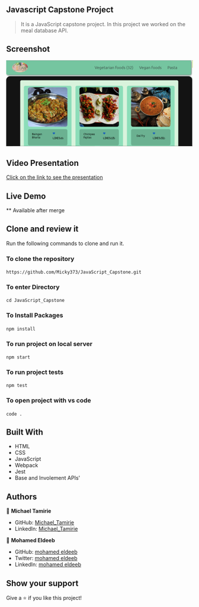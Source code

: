 ## Javascript Capstone Project

> It is a JavaScript capstone project. In this project we worked on the meal database API. 

## Screenshot

![screenshot](./src/images/Screenshot.PNG)

## Video Presentation

[Click on the link to see the presentation](https://drive.google.com/file/d/1Be5vMB7OQKVu-Azob_D1B5szfW1LVFqf/view?usp=sharing)


## Live Demo

<!-- [Live Demo Link](https://micky373.github.io/JavaScript_Capstone/dist/) -->
** Available after merge

## Clone and review it

Run the following commands to clone and run it.

### To clone the repository

  `https://github.com/Micky373/JavaScript_Capstone.git`

### To enter Directory

`cd JavaScript_Capstone`

### To Install Packages

`npm install`

### To run project on local server

`npm start`

### To run project tests

`npm test`

### To open project with vs code 

`code .`

## Built With

- HTML
- CSS
- JavaScript
- Webpack
- Jest
- Base and Involement APIs'

## Authors

👤 **Michael Tamirie**

- GitHub: [Michael_Tamirie](https://github.com/Micky373)
- LinkedIn: [Michael_Tamirie](https://www.linkedin.com/in/michael-tamirie-288a331ab/)

👤 **Mohamed Eldeeb**

- GitHub: [mohamed eldeeb](https://github.com/eng-mohamed-eldeeb)
- Twitter: [mohamed eldeeb](https://twitter.com/eldeeb_3o)
- LinkedIn: [mohamed eldeeb](https://www.linkedin.com/in/mohamed-eldeeb-a69022206/)

## Show your support

Give a ⭐ if you like this project!
